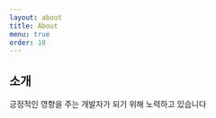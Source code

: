 ```yaml
---
layout: about
title: About
menu: true
order: 10
---
```


## 소개

긍정적인 영향을 주는 개발자가 되기 위해 노력하고 있습니다 


